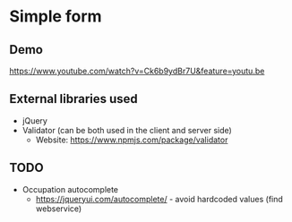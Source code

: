 # Simple form

## Demo
https://www.youtube.com/watch?v=Ck6b9ydBr7U&feature=youtu.be

## External libraries used
* jQuery
* Validator (can be both used in the client and server side)
  * Website: https://www.npmjs.com/package/validator 

## TODO
* Occupation autocomplete
  * https://jqueryui.com/autocomplete/ - avoid hardcoded values (find webservice)
